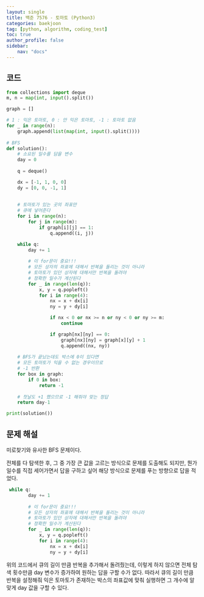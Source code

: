 ```yaml
---
layout: single
title: 백준 7576 - 토마토 (Python3)
categories: baekjoon
tag: [python, algorithm, coding_test]
toc: true 
author_profile: false
sidebar:
    nav: "docs"
---
```


## 코드

```python
from collections import deque
m, n = map(int, input().split())

graph = []

# 1 : 익은 토마토, 0 : 안 익은 토마토, -1 : 토마토 없음
for _ in range(n):
    graph.append(list(map(int, input().split())))
    
# BFS
def solution():
    # 소요된 일수를 담을 변수
    day = 0
    
    q = deque()

    dx = [-1, 1, 0, 0]
    dy = [0, 0, -1, 1]
    
    
    # 토마토가 있는 곳의 좌표만
    # 큐에 넣어준다
    for i in range(n):
        for j in range(m):
            if graph[i][j] == 1:
                q.append((i, j))

    while q:
        day += 1
        
        # 이 for문이 중요!!!
        # 모든 상자의 좌표에 대해서 반복을 돌리는 것이 아니라
        # 토마토가 있던 상자에 대해서만 반복을 돌려야
        # 정확한 일수가 계산된다
        for _ in range(len(q)):
            x, y = q.popleft()
            for i in range(4):
                nx = x + dx[i]
                ny = y + dy[i]

                if nx < 0 or nx >= n or ny < 0 or ny >= m:
                    continue

                if graph[nx][ny] == 0:
                    graph[nx][ny] = graph[x][y] + 1
                    q.append((nx, ny))
        
    # BFS가 끝났는데도 박스에 0이 있다면
    # 모든 토마토가 익을 수 없는 경우이므로
    # -1 반환
    for box in graph:
        if 0 in box:
            return -1
        
    # 첫날도 +1 했으므로 -1 해줘야 맞는 정답
    return day-1    

print(solution())
```



## 문제 해설

미로찾기와 유사한 BFS 문제이다.

전체를 다 탐색한 후, 그 중 가장 큰 값을 고르는 방식으로 문제를 도출해도 되지만, 뭔가 일수를 직접 세어가면서 답을 구하고 싶어 해당 방식으로 문제를 푸는 방향으로 답을 적었다.

```python
 while q:
        day += 1
        
        # 이 for문이 중요!!!
        # 모든 상자의 좌표에 대해서 반복을 돌리는 것이 아니라
        # 토마토가 있던 상자에 대해서만 반복을 돌려야
        # 정확한 일수가 계산된다
        for _ in range(len(q)):
            x, y = q.popleft()
            for i in range(4):
                nx = x + dx[i]
                ny = y + dy[i]
```

위의 코드에서 큐의 길이 만큼 반복을 추가해서 돌려줬는데, 이렇게 하지 않으면 전체 탐색 횟수만큼 day 변수가 증가하여 원하는 답을 구할 수가 없다. 따라서 큐의 길이 만큼 반복을 설정해줘 익은 토마토가 존재하는 박스의 좌표값에 맞춰 실행하면 그 개수에 알맞게 day 값을 구할 수 있다.

